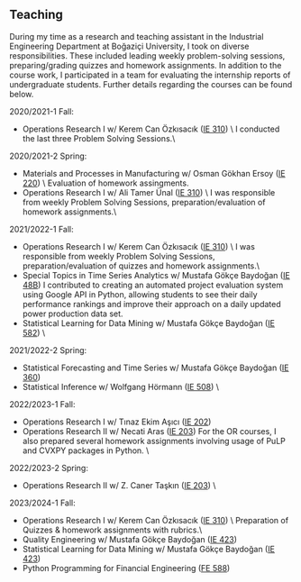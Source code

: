 ## Teaching

During my time as a research and teaching assistant in the Industrial Engineering Department at Boğaziçi University, I took on diverse responsibilities. These included leading weekly problem-solving sessions, preparing/grading quizzes and homework assignments. In addition to the course work, I participated in a team for evaluating the internship reports of undergraduate students. Further details regarding the courses can be found below.

2020/2021-1 Fall:
* Operations Research I w/ Kerem Can Özkısacık ([IE 310](/Syllabus/fall20-310.pdf)) \ 
I conducted the last three Problem Solving Sessions.\

2020/2021-2 Spring:
* Materials and Processes in Manufacturing w/ Osman Gökhan Ersoy ([IE 220](/Syllabus/spring21-220.pdf)) \ Evaluation of homework assingments.  
* Operations Research I w/ Ali Tamer Ünal ([IE 310](/Syllabus/spring21-310.pdf)) \ 
I was responsible from weekly Problem Solving Sessions, preparation/evaluation of homework assignments.\

2021/2022-1 Fall:
* Operations Research I w/ Kerem Can Özkısacık ([IE 310](/Syllabus/fall21-310.pdf)) \ 
I was responsible from weekly Problem Solving Sessions, preparation/evaluation of quizzes and homework assignments.\
*	Special Topics in Time Series Analytics w/ Mustafa Gökçe Baydoğan ([IE 48B](/Syllabus/fall21-48b.pdf))
I contributed to creating an automated project evaluation system using Google API in Python, allowing students to see their daily performance rankings and improve their approach on a daily updated power production data set.
*	Statistical Learning for Data Mining w/ Mustafa Gökçe Baydoğan ([IE 582](/Syllabus/fall21-582.pdf)) \

2021/2022-2 Spring:
*	Statistical Forecasting and Time Series w/ Mustafa Gökçe Baydoğan ([IE 360](/Syllabus/spring22-360.pdf))
*	Statistical Inference w/ Wolfgang Hörmann ([IE 508](/Syllabus/spring22-508.pdf)) \

2022/2023-1 Fall:
* Operations Research I w/ Tınaz Ekim Aşıcı ([IE 202](/Syllabus/fall22-202.pdf))
* Operations Research II w/ Necati Aras ([IE 203](/Syllabus/fall22-203.pdf)) 
For the OR courses, I also prepared several homework assignments involving usage of PuLP and CVXPY packages in Python. \

2022/2023-2 Spring:
* Operations Research II w/ Z. Caner Taşkın ([IE 203](/Syllabus/spring-203.pdf)) \

2023/2024-1 Fall:
* Operations Research I w/ Kerem Can Özkısacık ([IE 310](/Syllabus/fall23-310.pdf)) \ 
Preparation of Quizzes & homework assignments with rubrics.\
*	Quality Engineering w/ Mustafa Gökçe Baydoğan ([IE 423](/Syllabus/fall23-582.pdf))
*	Statistical Learning for Data Mining w/ Mustafa Gökçe Baydoğan ([IE 423](/Syllabus/fall23-423.pdf))
*	Python Programming for Financial Engineering ([FE 588](/Syllabus/fall23-588.pdf))




